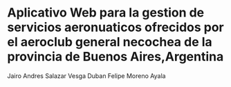 # Aplicativo Web para la gestion de servicios aeronuaticos ofrecidos por el aeroclub general necochea de la provincia de Buenos Aires,Argentina

Jairo Andres Salazar Vesga
Duban Felipe Moreno Ayala